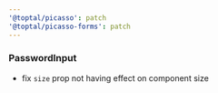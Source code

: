 ```yaml
---
'@toptal/picasso': patch
'@toptal/picasso-forms': patch
---
```


### PasswordInput

- fix `size` prop not having effect on component size
